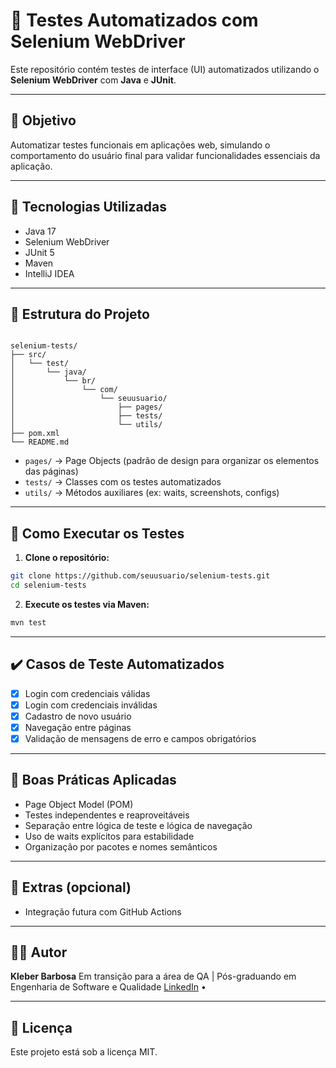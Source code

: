 # 🧭 Testes Automatizados com Selenium WebDriver

Este repositório contém testes de interface (UI) automatizados utilizando o **Selenium WebDriver** com **Java** e **JUnit**.

---

## 📌 Objetivo

Automatizar testes funcionais em aplicações web, simulando o comportamento do usuário final para validar funcionalidades essenciais da aplicação.

---

## 🧰 Tecnologias Utilizadas

- Java 17  
- Selenium WebDriver  
- JUnit 5  
- Maven  
- IntelliJ IDEA  

---

## 📁 Estrutura do Projeto

```

selenium-tests/
├── src/
│   └── test/
│       └── java/
│           └── br/
│               └── com/
│                   └── seuusuario/
│                       ├── pages/
│                       ├── tests/
│                       └── utils/
├── pom.xml
└── README.md

````

- `pages/` → Page Objects (padrão de design para organizar os elementos das páginas)  
- `tests/` → Classes com os testes automatizados  
- `utils/` → Métodos auxiliares (ex: waits, screenshots, configs)  

---

## 🚀 Como Executar os Testes

1. **Clone o repositório:**

```bash
git clone https://github.com/seuusuario/selenium-tests.git
cd selenium-tests
````

2. **Execute os testes via Maven:**

```bash
mvn test
```

---

## ✔️ Casos de Teste Automatizados

* [x] Login com credenciais válidas
* [x] Login com credenciais inválidas
* [x] Cadastro de novo usuário
* [x] Navegação entre páginas
* [x] Validação de mensagens de erro e campos obrigatórios

---

## 🧪 Boas Práticas Aplicadas

* Page Object Model (POM)
* Testes independentes e reaproveitáveis
* Separação entre lógica de teste e lógica de navegação
* Uso de waits explícitos para estabilidade
* Organização por pacotes e nomes semânticos

---

## 📸 Extras (opcional)


* Integração futura com GitHub Actions

---

## 👨‍💻 Autor

**Kleber Barbosa**
Em transição para a área de QA | Pós-graduando em Engenharia de Software e Qualidade
[LinkedIn](https://www.linkedin.com/in/kleberkeki/) • 

---

## 📃 Licença

Este projeto está sob a licença MIT.

